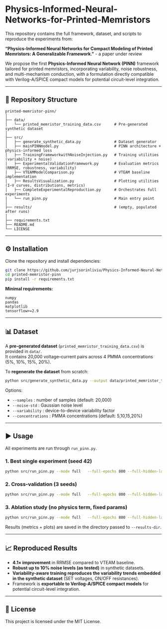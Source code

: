 # Physics-Informed-Neural-Networks-for-Printed-Memristors

This repository contains the full framework, dataset, and scripts to reproduce the experiments from:  

**“Physics-Informed Neural Networks for Compact Modeling of Printed Memristors: A Generalizable Framework."**  - a paper under review

We propose the first **Physics-Informed Neural Network (PINN)** framework tailored for printed memristors, incorporating variability, noise robustness, and multi-mechanism conduction, with a formulation directly compatible with Verilog-A/SPICE compact models for potential circuit-level integration.  

---

## 📂 Repository Structure

```
printed-memristor-pinn/
│
├── data/
│   └── printed_memristor_training_data.csv      # Pre-generated synthetic dataset
│
├── src/
│   ├── generate_synthetic_data.py               # Dataset generator
│   ├── mainPINNmodel.py                         # PINN architecture + physics-informed loss
│   ├── TrainingFrameworkwithNoiseInjection.py   # Training utilities (variability + noise)
│   ├── ExperimentalValidationFramework.py       # Evaluation metrics (RRMSE, robustness, variability)
│   ├── VTEAMModelComparison.py                  # VTEAM baseline implementation
│   ├── ResultsVisualization.py                  # Plotting utilities (I–V curves, distributions, metrics)
│   ├── CompleteExperimentalReproduction.py      # Orchestrates full experiments
│   └── run_pinn.py                              # Main entry point
│
├── results/                                     # (empty, populated after runs)
│
├── requirements.txt
├── README.md
└── LICENSE
```

---

## ⚙️ Installation

Clone the repository and install dependencies:

```bash
git clone https://github.com/jurjsorinliviu/Physics-Informed-Neural-Networks-for-Printed-Memristors.git
cd printed-memristor-pinn
pip install -r requirements.txt
```

**Minimal requirements:**

```
numpy
pandas
matplotlib
tensorflow>=2.9
```

---

## 📊 Dataset

A **pre-generated dataset** (`printed_memristor_training_data.csv`) is provided in `data/`.  
It contains 20,000 voltage–current pairs across 4 PMMA concentrations (5%, 10%, 15%, 20%).  

To **regenerate the dataset** from scratch:

```bash
python src/generate_synthetic_data.py --output data/printed_memristor_training_data.csv
```

Options:  

- `--samples` : number of samples (default: 20,000)  
- `--noise-std` : Gaussian noise level  
- `--variability` : device-to-device variability factor  
- `--concentrations` : PMMA concentrations (default: 5,10,15,20%)  

---

## ▶️ Usage

All experiments are run through `run_pinn.py`.  

### 1. **Best single experiment** (seed 42)

```bash
python src/run_pinn.py --mode full   --full-epochs 800 --full-hidden-layers 4 --full-neurons 128   --full-learning-rate 2e-4 --full-noise-std 0.002   --full-variability 0.05 --full-max-physics-weight 0.1   --full-trainable-params ohmic_conductance   --full-disable-concentration   --full-seed 42   --results-dir results_final_best
```

### 2. **Cross-validation** (3 seeds)

```bash
python src/run_pinn.py --mode full   --full-epochs 800 --full-hidden-layers 4 --full-neurons 128   --full-learning-rate 2e-4 --full-noise-std 0.002   --full-variability 0.05 --full-max-physics-weight 0.1   --full-trainable-params ohmic_conductance   --full-disable-concentration   --full-repeats 3 --full-seed 40   --results-dir results_final_cv --no-plots
```

### 3. **Ablation study** (no physics term, fixed params)

```bash
python src/run_pinn.py --mode full   --full-epochs 800 --full-hidden-layers 4 --full-neurons 128   --full-learning-rate 2e-4 --full-noise-std 0.002   --full-variability 0.05   --full-trainable-params ohmic_conductance   --full-disable-concentration   --full-seed 42   --results-dir results_ablation_no_physics_fixed
```

Results (metrics + plots) are saved in the directory passed to `--results-dir`.

---

## 📈 Reproduced Results

- **4.1× improvement** in RRMSE compared to VTEAM baseline.  
- **Robust up to 10% noise levels (as tested)** in synthetic datasets.  
- **Variability-aware training reproduces the variability trends embedded in the synthetic dataset** (SET voltages, ON/OFF resistances).  
- Framework is **exportable to Verilog-A/SPICE compact models** for potential circuit-level integration.  

---

## 📜 License

This project is licensed under the MIT License.  

